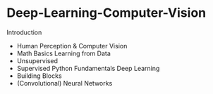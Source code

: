 # Deep-Learning-Computer-Vision

Introduction
- Human Perception & Computer Vision
- Math Basics
Learning from Data
- Unsupervised
- Supervised
Python Fundamentals
Deep Learning
- Building Blocks
- (Convolutional) Neural Networks
